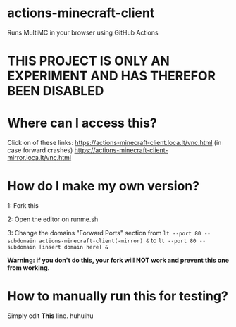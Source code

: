 # actions-minecraft-client
Runs MultiMC in your browser using GitHub Actions

# THIS PROJECT IS ONLY AN EXPERIMENT AND HAS THEREFOR BEEN DISABLED

# Where can I access this?
Click on of these links:  https://actions-minecraft-client.loca.lt/vnc.html
(in case forward crashes) https://actions-minecraft-client-mirror.loca.lt/vnc.html

# How do I make my own version?
1: Fork this

2: Open the editor on runme.sh

3: Change the domains "Forward Ports" section from ``lt --port 80 --subdomain actions-minecraft-client(-mirror) &`` to ``lt --port 80 --subdomain [insert domain here] &``

**Warning: if you don't do this, your fork will NOT work and prevent this one from working.**

# How to manually run this for testing?
Simply edit **This** line. huhuihu
